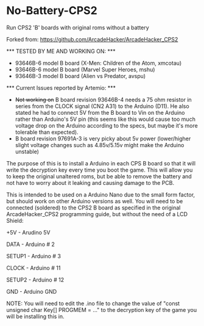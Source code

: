 # No-Battery-CPS2
Run CPS2 'B' boards with original roms without a battery

Forked from: https://github.com/ArcadeHacker/ArcadeHacker_CPS2

*** TESTED BY ME AND WORKING ON: ***
* 93646B-6 model B board (X-Men: Children of the Atom, xmcotau)
* 93646B-6 model B board (Marvel Super Heroes, mshu)
* 93646B-3 model B board (Alien vs Predator, avspu)

*** Current Issues reported by Artemio: ***
* ~~Not working on~~ B board revision 93646B-4 needs a 75 ohm resistor in series from the CLOCK signal (CN2 A31) to the Arduino (D11). He also stated he had to connect 5V from the B board to Vin on the Arduino rather than Arduino's 5V pin (this seems like this would cause too much voltage drop on the Arduino according to the specs, but maybe it's more tolerable than expected).
* B board revision 97691A-3 is very picky about 5v power (lower/higher slight voltage changes such as 4.85v/5.15v might make the Arduino unstable)

The purpose of this is to install a Arduino in each CPS B board so that it will write the decryption key every time you boot the game. This will allow you to keep the original unaltered roms, but be able to remove the battery and not have to worry about it leaking and causing damage to the PCB.

This is intended to be used on a Arduino Nano due to the small form factor, but should work on other Arduino versions as well. You will need to be connected (soldered) to the CPS2 B board as specified in the original ArcadeHacker_CPS2 programming guide, but without the need of a LCD Shield:

+5V     - Arudino 5V

DATA    - Arduino # 2

SETUP1  - Arduino # 3

CLOCK   - Arduino # 11

SETUP2  - Arduino # 12

GND     - Arduino GND

NOTE: You will need to edit the .ino file to change the value of "const unsigned char Key[] PROGMEM = ..." to the decryption key of the game you will be installing this in.
